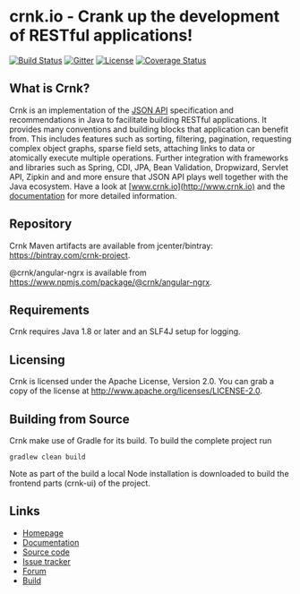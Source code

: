# crnk.io - Crank up the development of RESTful applications!

<!--
currently broken: https://github.com/badges/shields/issues/658
https://img.shields.io/bintray/v/crnk-project/maven/crnk-core.svg

[![Maven Central](https://img.shields.io/maven-central/v/io.crnk/crnk-core.svg)](http://mvnrepository.com/artifact/io.crnk/crnk-core)

-->

[![Build Status](https://travis-ci.org/crnk-project/crnk-framework.svg?branch=master)](https://travis-ci.org/crnk-project/crnk-framework)
[![Gitter](https://img.shields.io/gitter/room/crkn-io/lobby.svg)](https://gitter.im/crnk-io/Lobby)
[![License](https://img.shields.io/badge/License-Apache%202.0-yellowgreen.svg)](https://github.com/crnk-project/crnk-framework/blob/master/LICENSE.txt)
[![Coverage Status](https://coveralls.io/repos/github/crnk-project/crnk-framework/badge.svg?branch=master)](https://coveralls.io/github/crnk-project/crnk-framework?branch=master)


## What is Crnk?

Crnk is an implementation of the [JSON API](https://http://jsonapi.org/) specification and recommendations in Java to 
facilitate building RESTful applications. It provides many conventions and building blocks that application can benefit from. 
This includes features such as  sorting, filtering, pagination, requesting complex object graphs, sparse 
field sets, attaching links to data or atomically execute multiple operations. Further integration 
with frameworks and libraries such as Spring, CDI, JPA, Bean Validation, Dropwizard, Servlet API, Zipkin and
and more ensure that JSON API plays well together with the Java ecosystem. Have a look at 
[www.crnk.io](http://www.crnk.io) and the [documentation](http://www.crnk.io/releases/stable/documentation/) for more detailed 
information.


## Repository

Crnk Maven artifacts are available from jcenter/bintray: <a href="https://bintray.com/crnk-project">https://bintray.com/crnk-project</a>.

@crnk/angular-ngrx is available from https://www.npmjs.com/package/@crnk/angular-ngrx.



## Requirements

Crnk requires Java 1.8 or later and an SLF4J setup for logging. 

## Licensing

Crnk is licensed under the Apache License, Version 2.0.
You can grab a copy of the license at http://www.apache.org/licenses/LICENSE-2.0.


## Building from Source

Crnk make use of Gradle for its build. To build the complete project run

    gradlew clean build
    
Note as part of the build a local Node installation is downloaded to build the frontend parts (crnk-ui) of the project.    


## Links

* [Homepage](http://www.crnk.io)
* [Documentation](http://www.crnk.io/releases/stable/documentation/)
* [Source code](https://github.com/crnk-project/crnk-framework/)
* [Issue tracker](https://github.com/crnk-project/crnk-framework/issues)
* [Forum](https://gitter.im/crnk-io/Lobby)
* [Build](https://travis-ci.org/crnk-project/crnk-framework/)